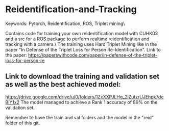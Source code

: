 # Reidentification-and-Tracking
Keywords: Pytorch, Reidentification, ROS, Triplet mining\\

Contains code for training your own reidentification model with CUHK03 and a src for a ROS package to perform realtime reidentification and tracking with a camera.\\
The training uses Hard Triplet Mining like in the paper "In Defense of the Triplet Loss for Person Re-Identification". Link to the paper: https://paperswithcode.com/paper/in-defense-of-the-triplet-loss-for-person-re

## Link to download the training and validation set as well as the best achieved model:
https://drive.google.com/drive/u/0/folders/1ZxXXPJLHg_2lZutzrUJEhpk7deBiY1x2
The model managed to achieve a Rank 1 accuracy of 89% on the validation set.

Remember to have the train and val folders and the model in the "reid" folder of this git.
